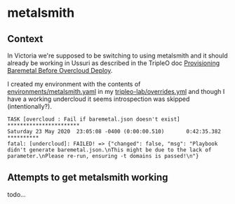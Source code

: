 # metalsmith

## Context

In Victoria we're supposed to be switching to using metalsmith and it
should already be working in Ussuri as described in the TripleO doc
[Provisioning Baremetal Before Overcloud Deploy](https://docs.openstack.org/project-deploy-guide/tripleo-docs/latest/provisioning/baremetal_provision.html).

I created my environment with the contents of 
[environments/metalsmith.yaml](https://github.com/cjeanner/tripleo-lab/blob/master/environments/metalsmith.yaml)
in my [tripleo-lab/overrides.yml](../tripleo-lab/overrides.yml)
and though I have a working undercloud it seems introspection 
was skipped (intentionally?).

```
TASK [overcloud : Fail if baremetal.json doesn't exist] ***********************
Saturday 23 May 2020  23:05:08 -0400 (0:00:00.510)       0:42:35.382 ********** 
fatal: [undercloud]: FAILED! => {"changed": false, "msg": "Playbook
didn't generate baremetal.json.\nThis might be due to the lack of
parameter.\nPlease re-run, ensuring -t domains is passed!\n"}
```

## Attempts to get metalsmith working

todo...
